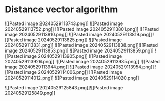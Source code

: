 # Distance vector algorithm
![[Pasted image 20240529113743.png]]
![[Pasted image 20240529113752.png]]
![[Pasted image 20240529113801.png]]
![[Pasted image 20240529113810.png]]
![[Pasted image 20240529113819.png]]
![[Pasted image 20240529113825.png]]
![[Pasted image 20240529113831.png]]
![[Pasted image 20240529113838.png]]![[Pasted image 20240529113853.png]]
![[Pasted image 20240529113859.png]]
![[Pasted image 20240529113905.png]]
![[Pasted image 20240529113926.png]]
![[Pasted image 20240529113935.png]]
![[Pasted image 20240529113944.png]]
![[Pasted image 20240529113954.png]]
![[Pasted image 20240529114006.png]]
![[Pasted image 20240529114012.png]]
![[Pasted image 20240529114020.png]]

![[Pasted image 20240529125843.png]]![[Pasted image 20240529125849.png]]